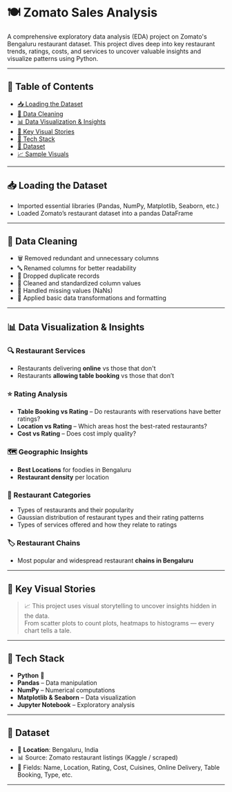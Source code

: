 
# 🍽️ Zomato Sales Analysis

A comprehensive exploratory data analysis (EDA) project on Zomato's Bengaluru restaurant dataset. This project dives deep into key restaurant trends, ratings, costs, and services to uncover valuable insights and visualize patterns using Python.

---

## 📂 Table of Contents

- [📥 Loading the Dataset](#-loading-the-dataset)  
- [🧹 Data Cleaning](#-data-cleaning)  
- [📊 Data Visualization & Insights](#-data-visualization--insights)  
- [📌 Key Visual Stories](#-key-visual-stories)  
- [🚀 Tech Stack](#-tech-stack)  
- [📎 Dataset](#-dataset)  
- [📈 Sample Visuals](#-sample-visuals)

---

## 📥 Loading the Dataset

- Imported essential libraries (Pandas, NumPy, Matplotlib, Seaborn, etc.)
- Loaded Zomato’s restaurant dataset into a pandas DataFrame

---

## 🧹 Data Cleaning

- 🗑️ Removed redundant and unnecessary columns  
- 🔤 Renamed columns for better readability  
- 🧾 Dropped duplicate records  
- 🧼 Cleaned and standardized column values  
- 🚫 Handled missing values (NaNs)  
- 🔁 Applied basic data transformations and formatting  

---

## 📊 Data Visualization & Insights

### 🔍 Restaurant Services
- Restaurants delivering **online** vs those that don't  
- Restaurants **allowing table booking** vs those that don’t  

### ⭐ Rating Analysis
- **Table Booking vs Rating** – Do restaurants with reservations have better ratings?  
- **Location vs Rating** – Which areas host the best-rated restaurants?  
- **Cost vs Rating** – Does cost imply quality?  

### 🗺️ Geographic Insights
- **Best Locations** for foodies in Bengaluru  
- **Restaurant density** per location  

### 🍴 Restaurant Categories
- Types of restaurants and their popularity  
- Gaussian distribution of restaurant types and their rating patterns  
- Types of services offered and how they relate to ratings  

### 🏷️ Restaurant Chains
- Most popular and widespread restaurant **chains in Bengaluru**  

---

## 📌 Key Visual Stories

> 📈 This project uses visual storytelling to uncover insights hidden in the data.  
> From scatter plots to count plots, heatmaps to histograms — every chart tells a tale.

---

## 🚀 Tech Stack

- **Python** 🐍  
- **Pandas** – Data manipulation  
- **NumPy** – Numerical computations  
- **Matplotlib & Seaborn** – Data visualization  
- **Jupyter Notebook** – Exploratory analysis  

---

## 📎 Dataset

- 📍 **Location**: Bengaluru, India  
- 📊 Source: Zomato restaurant listings (Kaggle / scraped)  
- 🧾 Fields: Name, Location, Rating, Cost, Cuisines, Online Delivery, Table Booking, Type, etc.

---

